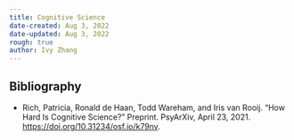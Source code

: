 ```yaml
---
title: Cognitive Science
date-created: Aug 3, 2022
date-updated: Aug 3, 2022
rough: true 
author: Ivy Zhang
---
```


## Bibliography

- Rich, Patricia, Ronald de Haan, Todd Wareham, and Iris van Rooij. “How Hard Is Cognitive Science?” Preprint. PsyArXiv, April 23, 2021. <https://doi.org/10.31234/osf.io/k79nv>.
